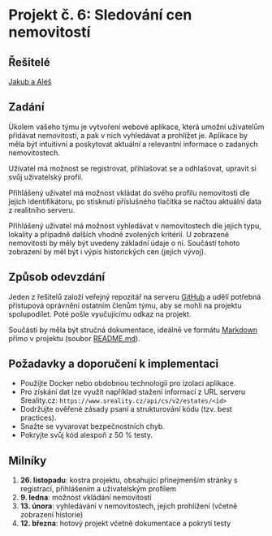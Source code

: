 # Projekt č. 6: Sledování cen nemovitostí

## Řešitelé
[Jakub a Aleš](https://github.com/alescuma/Nemovitosti)

## Zadání
Úkolem vašeho týmu je vytvoření webové aplikace, která umožní uživatelům přidávat nemovitosti, a pak v nich vyhledávat a prohlížet je. Aplikace by měla být intuitivní a poskytovat aktuální a relevantní informace o zadaných nemovitostech.

Uživatel má možnost se registrovat, přihlašovat se a odhlašovat, upravit si svůj uživatelský profil.

Přihlášený uživatel má možnost vkládat do svého profilu nemovitosti dle jejich identifikátoru, po stisknutí příslušného tlačítka se načtou aktuální data z realitního serveru.

Přihlášený uživatel má možnost vyhledávat v nemovitostech dle jejich typu, lokality a případně dalších vhodně zvolených kritérií. U zobrazené nemovitosti by měly být uvedeny základní údaje o ní. Součástí tohoto zobrazení by měl být i výpis historických cen (jejich vývoj).

## Způsob odevzdání
Jeden z řešitelů založí veřejný repozitář na serveru [GitHub](https://github.com/) a udělí potřebná přístupová oprávnění ostatním členům týmu, aby se mohli na projektu spolupodílet. Poté pošle vyučujícímu odkaz na projekt.

Součástí by měla být stručná dokumentace, ideálně ve formátu [Markdown](https://www.markdownguide.org/) přímo v projektu (soubor [README.md](https://docs.github.com/en/repositories/managing-your-repositorys-settings-and-features/customizing-your-repository/about-readmes)).

## Požadavky a doporučení k implementaci
 * Použijte Docker nebo obdobnou technologii pro izolaci aplikace.
 * Pro získání dat lze využít například stažení informací z URL serveru Sreality.cz: `https://www.sreality.cz/api/cs/v2/estates/<id>`
 * Dodržujte ověřené zásady psaní a strukturování kódu (tzv. best practices).
 * Snažte se vyvarovat bezpečnostních chyb.
 * Pokryjte svůj kód alespoň z 50 % testy.

## Milníky
 1. **26. listopadu**: kostra projektu, obsahující přinejmenším stránky s registrací, přihlášením a uživatelským profilem
 2. **9. ledna**: možnost vkládání nemovitostí
 3. **13. února**: vyhledávání v nemovitostech, jejich prohlížení (včetně zobrazení historie)
 4. **12. března**: hotový projekt včetně dokumentace a pokrytí testy
